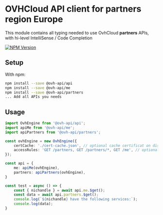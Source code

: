 # OVHCloud API client for **partners** region Europe

This module contains all typing needed to use OvhCloud **partners** APIs, with hi-level IntelliSense / Code Completion

[![NPM Version](https://img.shields.io/npm/v/@ovh-api/partners.svg?style=flat)](https://www.npmjs.org/package/@ovh-api/partners)

## Setup

With npm:

```bash
npm install --save @ovh-api/api
npm install --save @ovh-api/me
npm install --save @ovh-api/partners
... Add all APIs you needs
```

## Usage

```typescript
import OvhEngine from '@ovh-api/api';
import apiMe from '@ovh-api/me';
import apiPartners from '@ovh-api/partners';

const ovhEngine = new OvhEngine({ 
    certCache: './cert-cache.json', // optional cache certificat on disk.
    accessRules: 'GET /partners, GET /partners/*, GET /me', // optional limit the requested privileges.
});

const api = {
    me: apiMe(ovhEngine),
    partners: apiPartners(ovhEngine),
}

const test = async () => {
    const { nichandle } = await api.me.$get();
    const data = await api.partners.$get();
    console.log(`${nichandle} have the following services:`);
    console.log(data);
}
```
